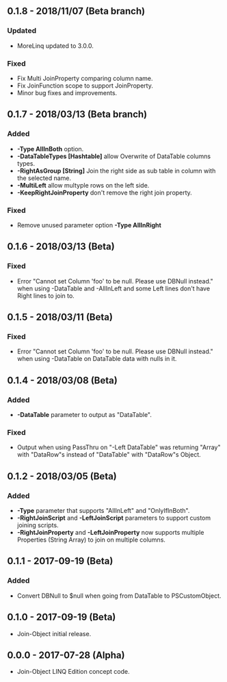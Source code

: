 ## 0.1.8 - 2018/11/07 (Beta branch)
### Updated
* MoreLinq updated to 3.0.0.
### Fixed
* Fix Multi JoinProperty comparing column name.
* Fix JoinFunction scope to support JoinProperty.
* Minor bug fixes and improvements.

## 0.1.7 - 2018/03/13 (Beta branch)
### Added
* **-Type AllInBoth** option.
* **-DataTableTypes [Hashtable]** allow Overwrite of DataTable columns types.
* **-RightAsGroup [String]** Join the right side as sub table in column with the selected name.
* **-MultiLeft** allow multyple rows on the left side.
* **-KeepRightJoinProperty** don't remove the right join property.
### Fixed
* Remove unused parameter option **-Type AllInRight**

## 0.1.6 - 2018/03/13 (Beta)
### Fixed
* Error "Cannot set Column 'foo' to be null. Please use DBNull instead." when using -DataTable and -AllInLeft and some Left lines don't have Right lines to join to.

## 0.1.5 - 2018/03/11 (Beta)
### Fixed
* Error "Cannot set Column 'foo' to be null. Please use DBNull instead." when using -DataTable on DataTable data with nulls in it.

## 0.1.4 - 2018/03/08 (Beta)
### Added
* **-DataTable** parameter to output as "DataTable".
### Fixed
* Output when using PassThru on "-Left DataTable" was returning "Array" with "DataRow"s instead of "DataTable" with "DataRow"s Object.

## 0.1.2 - 2018/03/05 (Beta)
### Added
* **-Type** parameter that supports "AllInLeft" and "OnlyIfInBoth".
* **-RightJoinScript** and **-LeftJoinScript** parameters to support custom joining scripts.
* **-RightJoinProperty** and **-LeftJoinProperty** now supports multiple Properties (String Array) to join on multiple columns.

## 0.1.1 - 2017-09-19 (Beta)
### Added
* Convert DBNull to $null when going from DataTable to PSCustomObject.

## 0.1.0 - 2017-09-19 (Beta)
* Join-Object initial release.

## 0.0.0 - 2017-07-28 (Alpha)
* Join-Object LINQ Edition concept code.